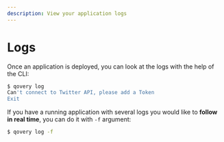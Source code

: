 ```yaml
---
description: View your application logs
---
```


# Logs

Once an application is deployed, you can look at the logs with the help of the CLI:

```bash
$ qovery log
Can't connect to Twitter API, please add a Token
Exit
```

 If you have a running application with several logs you would like to **follow in real time**, you can do it with `-f` argument:

```bash
$ qovery log -f
```

